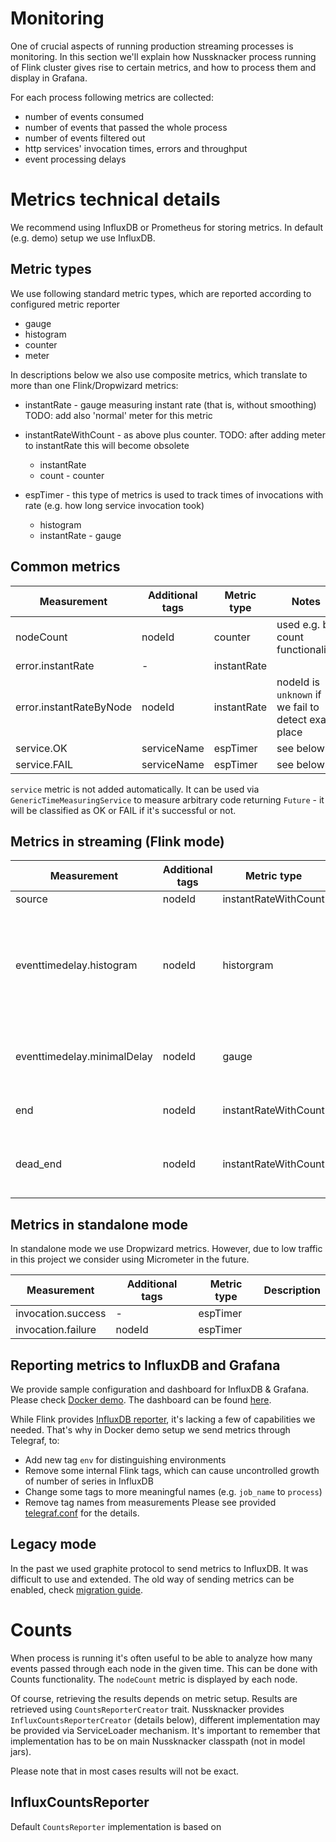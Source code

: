 Monitoring
==========

One of crucial aspects of running production streaming processes is monitoring. In this section we'll explain how Nussknacker process running of Flink cluster gives rise to certain metrics, and how to process them and display in Grafana.

For each process following metrics are collected:

* number of events consumed
* number of events that passed the whole process
* number of events filtered out
* http services' invocation times, errors and throughput
* event processing delays


Metrics technical details
=========================

We recommend using InfluxDB or Prometheus for storing metrics. In default (e.g. demo) setup we use InfluxDB.

Metric types
------------

We use following standard metric types, which are reported according to configured metric reporter
- gauge
- histogram
- counter
- meter

In descriptions below we also use composite metrics, which translate to more than one Flink/Dropwizard metrics:

- instantRate - gauge measuring instant rate (that is, without smoothing) TODO: add also 'normal' meter for this metric

- instantRateWithCount - as above plus counter. TODO: after adding meter to instantRate this will become obsolete
  - instantRate
  - count - counter
  
- espTimer - this type of metrics is used to track times of invocations with rate (e.g. how long service invocation took)
  - histogram 
  - instantRate - gauge  


Common metrics
----------------------------------

| Measurement               | Additional tags | Metric type | Notes                                         |
| -------------             | --------------- | --------    | -------------                                 |
| nodeCount                 | nodeId          | counter     | used e.g. by count functionality              |
| error.instantRate         | -               | instantRate |               |
| error.instantRateByNode   | nodeId          | instantRate | nodeId is ```unknown``` if we fail to detect exact place              |
| service.OK                | serviceName     | espTimer    | see below     |
| service.FAIL              | serviceName     | espTimer    | see below     |

```service``` metric is not added automatically. It can be used via ```GenericTimeMeasuringService```
to measure arbitrary code returning ```Future``` - it will be classified as OK or FAIL if it's successful 
or not.



Metrics in streaming (Flink mode)
--------------------------------------

| Measurement                  | Additional tags | Metric type           | Description           |
| -------------                | --------------- | -----------           | -------------         |
| source                       | nodeId          | instantRateWithCount  |   |
| eventtimedelay.histogram     | nodeId          | historgram            | only for sources with eventTime, measures delay from event time to system time |
| eventtimedelay.minimalDelay  | nodeId          | gauge                 | time from last event (eventTime) to system time |
| end                          | nodeId          | instantRateWithCount  | for sinks and end processors                      |
| dead_end                     | nodeId          | instantRateWithCount  | for event filtered out on filters, switches etc.                      |

Metrics in standalone mode
-------------------------------

In standalone mode we use Dropwizard metrics. However, due to low traffic in this project we consider
using Micrometer in the future.

| Measurement               | Additional tags | Metric type | Description   |
| -------------             | --------------- | --------    | ------------- |
| invocation.success        | -               | espTimer    |               |
| invocation.failure        | nodeId          | espTimer    |               |

Reporting metrics to InfluxDB and Grafana
-----------------------------------------

We provide sample configuration and dashboard for InfluxDB & Grafana. Please check [Docker demo](https://github.com/TouK/nussknacker/tree/staging/demo/docker).
The dashboard can be found [here](https://github.com/TouK/nussknacker/blob/staging/demo/docker/grafana/dashboards/Flink-ESP.json).

While Flink provides [InfluxDB reporter](https://ci.apache.org/projects/flink/flink-docs-stable/monitoring/metrics.html#influxdb-orgapacheflinkmetricsinfluxdbinfluxdbreporter),
it's lacking a few of capabilities we needed. That's why in Docker demo setup we send metrics through Telegraf, to:
- Add new tag `env` for distinguishing environments
- Remove some internal Flink tags, which can cause uncontrolled growth of number of series in InfluxDB
- Change some tags to more meaningful names (e.g. `job_name` to `process`)
- Remove tag names from measurements
Please see provided [telegraf.conf](https://github.com/touk/nussknacker/blob/master/demo/docker/telegraf/telegraf.conf) for the details.
 
Legacy mode
------------
In the past we used graphite protocol to send metrics to InfluxDB. It was difficult to use and extended. The old way of sending
metrics can be enabled, check [migration guide](MigrationGuide.md).

Counts
======
When process is running it's often useful to be able to analyze how many events passed through each node
in the given time. This can be done with Counts functionality. The `nodeCount` metric is displayed by each node. 

Of course, retrieving the results depends on metric setup. Results are retrieved using `CountsReporterCreator` trait.
Nussknacker provides `InfluxCountsReporterCreator` (details below), different implementation may be provided
via ServiceLoader mechanism. It's important to remember that implementation has to be on main Nussknacker classpath 
(not in model jars).

Please note that in most cases results will not be exact. 

InfluxCountsReporter
--------------------
Default `CountsReporter` implementation is based on 
